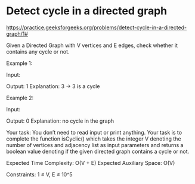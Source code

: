 # Detect cycle in a directed graph


https://practice.geeksforgeeks.org/problems/detect-cycle-in-a-directed-graph/1#


Given a Directed Graph with V vertices and E edges, check whether it contains any cycle or not.


Example 1:

Input:



Output: 1
Explanation: 3 -> 3 is a cycle

Example 2:

Input:


Output: 0
Explanation: no cycle in the graph

Your task:
You don’t need to read input or print anything. Your task is to complete the function isCyclic() which takes the integer V denoting the number of vertices and adjacency list as input parameters and returns a boolean value denoting if the given directed graph contains a cycle or not.


Expected Time Complexity: O(V + E)
Expected Auxiliary Space: O(V)


Constraints:
1 ≤ V, E ≤ 10^5
